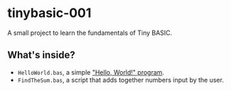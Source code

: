 # tinybasic-001
A small project to learn the fundamentals of Tiny BASIC.

## What's inside?
* `HelloWorld.bas`, a simple ["Hello, World!" program](https://en.wikipedia.org/wiki/%22Hello,_World!%22_program).
* `FindTheSum.bas`, a script that adds together numbers input by the user.
